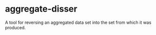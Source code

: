 aggregate-disser
================

A tool for reversing an aggregated data set into the set from which it was produced.
